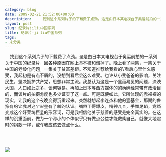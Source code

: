 ```yaml
---
category: blog
date: 2009-02-21 21:52:00+00:00
description:     找到这个系列片子的下载费了点劲。这是由日本某电视台于奥运前拍的一系列关于
layout: post
slug: 纪录片jiliu中国系列
title: 纪录片-ji liu中国系列
tags:
- 未分类
---
```


    找到这个系列片子的下载费了点劲。这是由日本某电视台于奥运前拍的一系列关于中国的纪录片，因各种原因在网上基本被和谐掉了。晚上看了两集，一集关于中国的老龄化问题，一集关于贫富差距。不知道推荐给我看的V看后心里什么感受，我起初是有点不屑的，没想到看后会这么难受。也许从小受爸爸的影响，关注民生，坚决拥护共产党，思想非常主流。我总认为这是一个显而易见的问题，泱泱大国，人口如此之多，谈何容易。再加上日本等西方媒体的的确确经常带有政治目的，而该片的拍摄角度也多少证实了这一点。可是既便如此，它所体现的赤裸裸的现实，让我的这个夜晚变得沉重起来。突然就想起李连杰和他的壹基金，那期的鲁豫有约让我对这个影星有了新的认识。嘴唇干得爆皮，精神亢奋，手舞足蹈，竟然变成这个好莱坞巨星的形容词，可是我相信他关于慈善的感受是完全真实的。在这样的沉重面前，做为一个渺小的个体似乎只有做点公益才能救赎自己，就像大地震时的捐款一样，或许我应该去做点什么。  
  
      
     
  


![](http://img.zemanta.com/pixy.gif?x-id=05b31937-f221-4cb7-af36-fe4581fe12e3)
